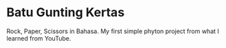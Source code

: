 # Batu Gunting Kertas
Rock, Paper, Scissors in Bahasa. My first simple phyton project from what I learned from YouTube.
